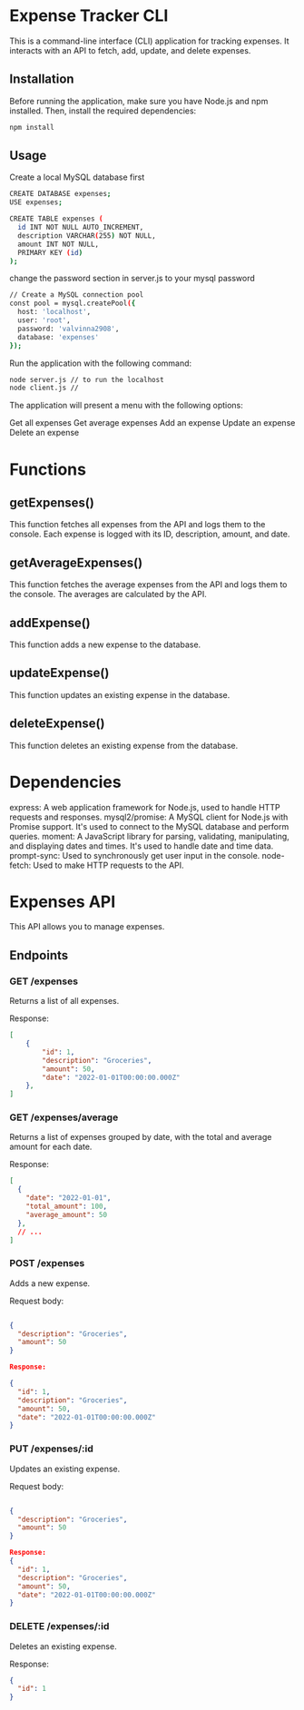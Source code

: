 # Expense Tracker CLI

This is a command-line interface (CLI) application for tracking expenses. It interacts with an API to fetch, add, update, and delete expenses.

## Installation

Before running the application, make sure you have Node.js and npm installed. Then, install the required dependencies:

```bash
npm install
```

## Usage

Create a local MySQL database first

```bash
CREATE DATABASE expenses;
USE expenses;

CREATE TABLE expenses (
  id INT NOT NULL AUTO_INCREMENT,
  description VARCHAR(255) NOT NULL,
  amount INT NOT NULL,
  PRIMARY KEY (id)
);

```
change the password section in server.js to your mysql password

```bash
// Create a MySQL connection pool
const pool = mysql.createPool({
  host: 'localhost',
  user: 'root',
  password: 'valvinna2908',
  database: 'expenses'
});
```
Run the application with the following command:
```bash
node server.js // to run the localhost
node client.js //
```
The application will present a menu with the following options:

Get all expenses
Get average expenses
Add an expense
Update an expense
Delete an expense

# Functions

## getExpenses()
This function fetches all expenses from the API and logs them to the console. Each expense is logged with its ID, description, amount, and date.

## getAverageExpenses()
This function fetches the average expenses from the API and logs them to the console. The averages are calculated by the API.

## addExpense()

This function adds a new expense to the database.

## updateExpense()

This function updates an existing expense in the database.

## deleteExpense()

This function deletes an existing expense from the database.

# Dependencies
express: A web application framework for Node.js, used to handle HTTP requests and responses.
mysql2/promise: A MySQL client for Node.js with Promise support. It's used to connect to the MySQL database and perform queries.
moment: A JavaScript library for parsing, validating, manipulating, and displaying dates and times. It's used to handle date and time data.
prompt-sync: Used to synchronously get user input in the console.
node-fetch: Used to make HTTP requests to the API.



# Expenses API

This API allows you to manage expenses.

## Endpoints

### GET /expenses ###

Returns a list of all expenses.

Response:

```json
[
    {
        "id": 1,
        "description": "Groceries",
        "amount": 50,
        "date": "2022-01-01T00:00:00.000Z"
    },
]

```

### GET /expenses/average
Returns a list of expenses grouped by date, with the total and average amount for each date.

Response:
```json
[
  {
    "date": "2022-01-01",
    "total_amount": 100,
    "average_amount": 50
  },
  // ...
]
```




### POST /expenses
Adds a new expense.

Request body:
```json

{
  "description": "Groceries",
  "amount": 50
}

Response:

{
  "id": 1,
  "description": "Groceries",
  "amount": 50,
  "date": "2022-01-01T00:00:00.000Z"
}
```



### PUT /expenses/:id
Updates an existing expense.

Request body:
```json

{
  "description": "Groceries",
  "amount": 50
}

Response:
{
  "id": 1,
  "description": "Groceries",
  "amount": 50,
  "date": "2022-01-01T00:00:00.000Z"
}
```

### DELETE /expenses/:id
Deletes an existing expense.

Response:

```json
{
  "id": 1
}
```
